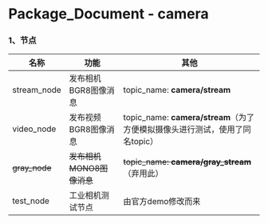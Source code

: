 # Package_Document - camera

### 1、节点

| 名称          | 功能                      | 其他                                                                         |
| ------------- | ------------------------- | ---------------------------------------------------------------------------- |
| stream_node   | 发布相机BGR8图像消息      | topic_name: **camera/stream**                                                |
| video_node    | 发布视频BGR8图像消息      | topic_name: **camera/stream**（为了方便模拟摄像头进行测试，使用了同名topic） |
| ~~gray_node~~ | ~~发布相机MONO8图像消息~~ | ~~topic_name: **camera/gray_stream**~~（弃用此）                     |
| test_node     | 工业相机测试节点          | 由官方demo修改而来                                                           |
